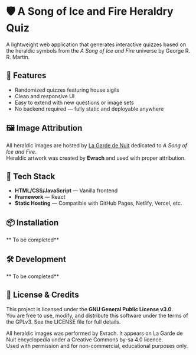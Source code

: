 
# 🛡️ A Song of Ice and Fire Heraldry Quiz

A lightweight web application that generates interactive quizzes based on the heraldic symbols from the *A Song of Ice and Fire* universe by George R. R. Martin.

## 🚀 Features

- Randomized quizzes featuring house sigils
- Clean and responsive UI
- Easy to extend with new questions or image sets
- No backend required — fully static and deployable anywhere

## 🖼️ Image Attribution

All heraldic images are hosted by [La Garde de Nuit](https://www.lagardedenuit.com/wiki/index) dedicated to *A Song of Ice and Fire*.  
Heraldic artwork was created by **Evrach** and used with proper attribution.

## 🧰 Tech Stack

- **HTML/CSS/JavaScript** — Vanilla frontend
- **Framework** — React
- **Static Hosting** — Compatible with GitHub Pages, Netlify, Vercel, etc.

## 📦 Installation

** To be completed**

## 🛠️ Development

** To be completed**

## 📄 License & Credits

This project is licensed under the **GNU General Public License v3.0**.  
You are free to use, modify, and distribute this software under the terms of the GPLv3. See the LICENSE file for full details.

All heraldic images was performed by Evrach. It appears on La Garde de Nuit encyclopedia under a Creative Commons by-sa 4.0 licence.  
Used with permission and for non-commercial, educational purposes only.



